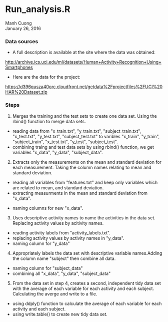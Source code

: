 # Run_analysis.R
Manh Cuong  
January 26, 2016  

### Data sources

- A full description is available at the site where the data was obtained:

http://archive.ics.uci.edu/ml/datasets/Human+Activity+Recognition+Using+Smartphones

- Here are the data for the project:

https://d396qusza40orc.cloudfront.net/getdata%2Fprojectfiles%2FUCI%20HAR%20Dataset.zip

### Steps

1. Merges the training and the test sets to create one data set. Using the rbind() function to merge data sets.
 - reading data from "x_train.txt", "y_train.txt", "subject_train.txt", "x_test.txt", "y_test.txt", "subject_test.txt" to varibles "x_train", "y_train", "subject_train", "x_test.txt", "y_test", "subject_test".
 - combining traing and test data sets by using rbind() function, we get variables "x_data", "y_data", "subject_data".
2. Extracts only the measurements on the mean and standard deviation for each measurement. Taking the column names relating to mean and standard deviation.
 * reading all variables from "features.txt" and keep only variables which are related to mean, and standard deviation.
 * extracting measurments in the mean and standard deviation from "x_data".
 - naming columns for new "x_data".
3. Uses descriptive activity names to name the activities in the data set. Replacing activity values by acitivity names.
 - reading activity labels from "activity_labels.txt".
 - replacing activity values by activity names in "y_data".
 - naming column for "y_data"
4. Appropriately labels the data set with descriptive variable names.Adding the column name "subject" then combine all data.
 - naming column for "subject_data"
 - combining all "x_data", "y_data", "subject_data"
5. From the data set in step 4, creates a second, independent tidy data set with the average of each variable for each activity and each subject. Calculating the averge and write to a file.
 - using ddply() function to calculate the average of each variable for each activity and each subject.
 - using write.table() to create new tidy data set.
